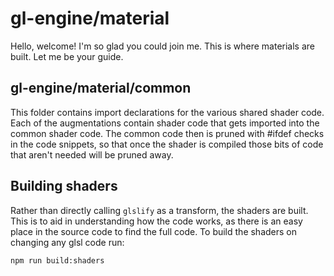 # gl-engine/material

Hello, welcome! I'm so glad you could join me. This is where materials are built. Let me be your guide.

## gl-engine/material/common

This folder contains import declarations for the various shared shader code. Each of the augmentations contain shader code that gets imported into the common shader code. The common code then is pruned with #ifdef checks in the code snippets, so that once the shader is compiled those bits of code that aren't needed will be pruned away.

## Building shaders

Rather than directly calling `glslify` as a transform, the shaders are built. This is to aid in understanding how the code works, as there is an easy place in the source code to find the full code. To build the shaders on changing any glsl code run:

	npm run build:shaders